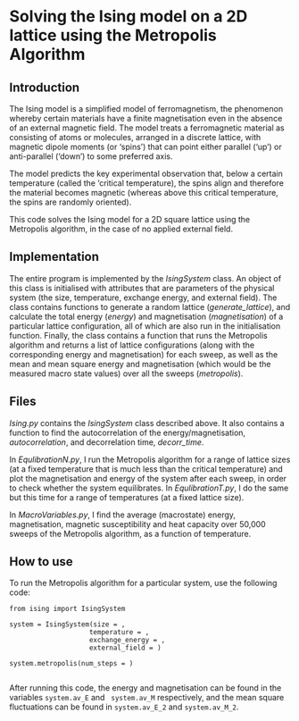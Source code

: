 # Solving the Ising model on a 2D lattice using the Metropolis Algorithm

## Introduction
The Ising model is a simplified model of ferromagnetism, the phenomenon whereby certain materials have a finite magnetisation even in the absence of an external magnetic field. The model treats a ferromagnetic material as consisting of atoms or molecules, arranged in a discrete lattice, with magnetic dipole moments (or ‘spins’) that can point either parallel (‘up’) or anti-parallel (‘down’) to some preferred axis. 

The model predicts the key experimental observation that, below a certain temperature (called the ‘critical temperature), the spins align and therefore the material becomes magnetic (whereas above this critical temperature, the spins are randomly oriented).

This code solves the Ising model for a 2D square lattice using the Metropolis algorithm, in the case of no applied external field. 


## Implementation
The entire program is implemented by the *IsingSystem* class. An object of this class is initialised with attributes that are parameters of the physical system (the size, temperature, exchange energy, and external field). The class contains functions to generate a random lattice (*generate_lattice*), and calculate the total energy (*energy*) and magnetisation (*magnetisation*) of a particular lattice configuration, all of which are also run in the initialisation function. Finally, the class contains a function that runs the Metropolis algorithm and returns a list of lattice configurations (along with the corresponding energy and magnetisation) for each sweep, as well as the mean and mean square energy and magnetisation (which would be the measured macro state values) over all the sweeps (*metropolis*). 

## Files
*Ising.py* contains the *IsingSystem* class described above. It also contains a function to find the autocorrelation of the energy/magnetisation, *autocorrelation*, and decorrelation time, *decorr_time*.

In *EqulibrationN.py*, I run the Metropolis algorithm for a range of lattice sizes (at a fixed temperature that is much less than the critical temperature) and plot the magnetisation and energy of the system after each sweep, in order to check whether the system equilibrates. In *EqulibrationT.py*, I do the same but this time for a range of temperatures (at a fixed lattice size).

In *MacroVariables.py*, I find the average (macrostate) energy, magnetisation, magnetic susceptibility and heat capacity over 50,000 sweeps of the Metropolis algorithm, as a function of temperature. 

## How to use
To run the Metropolis algorithm for a particular system, use the following code:

```
from ising import IsingSystem

system = IsingSystem(size = ,
                    temperature = ,
                    exchange_energy = ,
                    external_field = )
                    
system.metropolis(num_steps = )


```

After running this code, the energy and magnetisation can be found in the variables ``` system.av_E ``` and ``` system.av_M``` respectively, and the mean square fluctuations can be found in ``` system.av_E_2 ``` and ```system.av_M_2```. 
